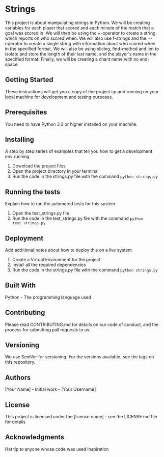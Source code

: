 # Strings
This project is about manipulating strings in Python. We will be creating variables for each player that scored and each minute of the match that a goal was scored in. We will then be using the +-operator to create a string which reports on who scored when. We will also use f-strings and the +-operator to create a single string with information about who scored when in the specified format. We will also be using slicing, find-method and len to isolate and store the length of their last name, and the player's name in the specified format. Finally, we will be creating a chant name with no end-space. 

## Getting Started
These instructions will get you a copy of the project up and running on your local machine for development and testing purposes.

## Prerequisites
You need to have Python 3.0 or higher installed on your machine. 

## Installing
A step by step series of examples that tell you how to get a development env running

1. Download the project files
2. Open the project directory in your terminal
3. Run the code in the strings.py file with the command `python strings.py`

## Running the tests
Explain how to run the automated tests for this system

1. Open the test_strings.py file
2. Run the code in the test_strings.py file with the command `python test_strings.py`

## Deployment
Add additional notes about how to deploy this on a live system

1. Create a Virtual Environment for the project
2. Install all the required dependencies
3. Run the code in the strings.py file with the command `python strings.py`

## Built With
Python - The programming language used

## Contributing
Please read CONTRIBUTING.md for details on our code of conduct, and the process for submitting pull requests to us.

## Versioning
We use SemVer for versioning. For the versions available, see the tags on this repository.

## Authors
[Your Name] - Initial work - [Your Username]

## License
This project is licensed under the [license name] - see the LICENSE.md file for details

## Acknowledgments
Hat tip to anyone whose code was used
Inspiration
